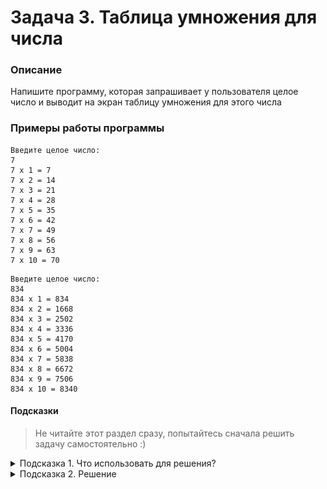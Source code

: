 # Задача 3. Таблица умножения для числа

### Описание
Напишите программу, которая запрашивает у пользователя целое число и выводит на экран таблицу умножения для этого числа

### Примеры работы программы
```
Введите целое число:
7
7 x 1 = 7
7 x 2 = 14
7 x 3 = 21
7 x 4 = 28
7 x 5 = 35
7 x 6 = 42
7 x 7 = 49
7 x 8 = 56
7 x 9 = 63
7 x 10 = 70
```
```
Введите целое число:
834
834 x 1 = 834
834 x 2 = 1668
834 x 3 = 2502
834 x 4 = 3336
834 x 5 = 4170
834 x 6 = 5004
834 x 7 = 5838
834 x 8 = 6672
834 x 9 = 7506
834 x 10 = 8340
```
#### Подсказки

> Не читайте этот раздел сразу, попытайтесь сначала решить задачу самостоятельно :)

<details>

<summary>Подсказка 1. Что использовать для решения?</summary>

Используйте `std::cout` для вывода информации

Используйте `std::cin` непосредственно для запроса значения

Используйте цикл `for` для того, чтобы пробегаться по числам от 1 до 10 и выводить каждую следующую строку таблицы умножения

</details>

<details>

<summary>Подсказка 2. Решение</summary>

![Пример](./solution.png)

</details>